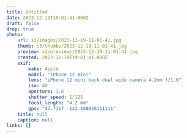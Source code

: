 ```yaml
---
title: Untitled
date: 2023-12-19T19:01:41.000Z
draft: false
drop: true
photo:
    url: s3/images/2023-12-19-11-01-41.jpg
    thumb: s3/thumbs/2023-12-19-11-01-41.jpg
    preview: s3/previews/2023-12-19-11-01-41.jpg
    created: 2023-12-19T19:01:41.000Z
    exif:
        make: Apple
        model: "iPhone 12 mini"
        lens: "iPhone 12 mini back dual wide camera 4.2mm f/1.6"
        iso: 40
        aperture: 1.6
        shutter_speed: 1/121
        focal_length: "4.2 mm"
        gps: "47.7117 -122.188086111111"
    title: null
    caption: null
links: []
---
```


